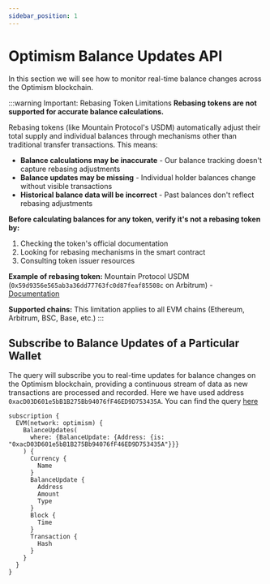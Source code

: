 ```yaml
---
sidebar_position: 1
---
```


# Optimism Balance Updates API

In this section we will see how to monitor real-time balance changes across the Optimism blockchain.

<head>
<meta name="title" content="How to get Optimism Balance Updates of an address"/>
<meta name="description" content="Learn how to get real time balance & balance updates of a Optimism address using Bitquery's Optimism Balance Updates API."/>
<meta name="keywords" content="balance api, balance updates api, balance updates python api, Optimism Balance python api, NFT balance api, Balance scan api, Balance api docs, Optimism Balance crypto api, balance blockchain api,Optimism network api, Optimism web3 api"/>
<meta name="robots" content="index, follow"/>
<meta http-equiv="Content-Type" content="text/html; charset=utf-8"/>
<meta name="language" content="English"/>

<!-- Open Graph / Facebook -->

<meta property="og:type" content="website" />
<meta
  property="og:title"
  content="How to get Optimism Balance & Balance Updates of an address"
/>
<meta
  property="og:description"
  content="Learn how to get historical & real time balance & balance updates of a Optimism address using Bitquery's Optimism Balance Updates API."
/>

<!-- Twitter -->

<meta property="twitter:card" content="summary_large_image" />
<meta property="twitter:title" content="How to get Optimism Balance Updates of an address" />
<meta property="twitter:description" content="Learn how to get real time balance & balance updates of a Optimism address using Bitquery's Optimism Balance Updates API." />
</head>

:::warning Important: Rebasing Token Limitations
**Rebasing tokens are not supported for accurate balance calculations.**

Rebasing tokens (like Mountain Protocol's USDM) automatically adjust their total supply and individual balances through mechanisms other than traditional transfer transactions. This means:

- **Balance calculations may be inaccurate** - Our balance tracking doesn't capture rebasing adjustments
- **Balance updates may be missing** - Individual holder balances change without visible transactions
- **Historical balance data will be incorrect** - Past balances don't reflect rebasing adjustments

**Before calculating balances for any token, verify it's not a rebasing token by:**

1. Checking the token's official documentation
2. Looking for rebasing mechanisms in the smart contract
3. Consulting token issuer resources

**Example of rebasing token:** Mountain Protocol USDM (`0x59d9356e565ab3a36dd77763fc0d87feaf85508c` on Arbitrum) - [Documentation](https://docs.mountainprotocol.com/legacy-docs/usdm-token)

**Supported chains:** This limitation applies to all EVM chains (Ethereum, Arbitrum, BSC, Base, etc.)
:::

## Subscribe to Balance Updates of a Particular Wallet

The query will subscribe you to real-time updates for balance changes on the Optimism blockchain, providing a continuous stream of data as new transactions are processed and recorded. Here we have used address `0xacD03D601e5bB1B275Bb94076fF46ED9D753435A`. You can find the query [here](https://ide.bitquery.io/Get-real-time-balance-updates-on-optimism_1#)

```
subscription {
  EVM(network: optimism) {
    BalanceUpdates(
      where: {BalanceUpdate: {Address: {is: "0xacD03D601e5bB1B275Bb94076fF46ED9D753435A"}}}
    ) {
      Currency {
        Name
      }
      BalanceUpdate {
        Address
        Amount
        Type
      }
      Block {
        Time
      }
      Transaction {
        Hash
      }
    }
  }
}



```
